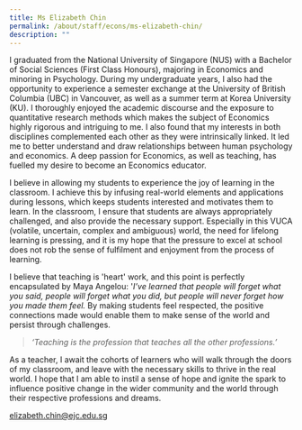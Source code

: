 ```yaml
---
title: Ms Elizabeth Chin
permalink: /about/staff/econs/ms-elizabeth-chin/
description: ""
---
```

I graduated from the National University of Singapore (NUS) with a Bachelor of Social Sciences (First Class Honours), majoring in Economics and minoring in Psychology. During my undergraduate years, I also had the opportunity to experience a semester exchange at the University of British Columbia (UBC) in Vancouver, as well as a summer term at Korea University (KU). I thoroughly enjoyed the academic discourse and the exposure to quantitative research methods which makes the subject of Economics highly rigorous and intriguing to me. I also found that my interests in both disciplines complemented each other as they were intrinsically linked. It led me to better understand and draw relationships between human psychology and economics. A deep passion for Economics, as well as teaching, has fuelled my desire to become an Economics educator. 

I believe in allowing my students to experience the joy of learning in the classroom. I achieve this by infusing real-world elements and applications during lessons, which keeps students interested and motivates them to learn. In the classroom, I ensure that students are always appropriately challenged, and also provide the necessary support. Especially in this VUCA (volatile, uncertain, complex and ambiguous) world, the need for lifelong learning is pressing, and it is my hope that the pressure to excel at school does not rob the sense of fulfilment and enjoyment from the process of learning.

I believe that teaching is 'heart' work, and this point is perfectly encapsulated by Maya Angelou: '_I’ve learned that people will forget what you said, people will forget what you did, but people will never forget how you made them feel._ By making students feel respected, the positive connections made would enable them to make sense of the world and persist through challenges.

> _‘Teaching is the profession that teaches all the other professions.’_

As a teacher, I await the cohorts of learners who will walk through the doors of my classroom, and leave with the necessary skills to thrive in the real world. I hope that I am able to instil a sense of hope and ignite the spark to influence positive change in the wider community and the world through their respective professions and dreams.

[elizabeth.chin@ejc.edu.sg](mailto:elizabeth.chin@ejc.edu.sg)